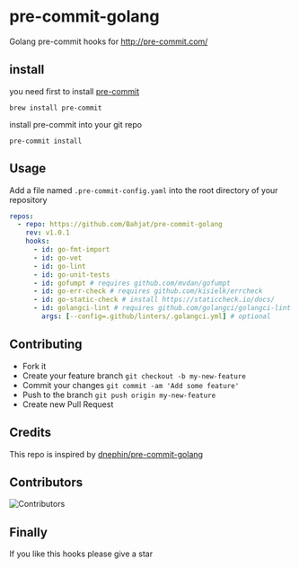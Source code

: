 # pre-commit-golang

Golang pre-commit hooks for http://pre-commit.com/

## install

you need first to install [pre-commit](https://pre-commit.com/#install)

```
brew install pre-commit
```

install pre-commit into your git repo

```
pre-commit install
```

## Usage

Add a file named `.pre-commit-config.yaml` into the root directory of your repository

```yaml
repos:
  - repo: https://github.com/Bahjat/pre-commit-golang
    rev: v1.0.1
    hooks:
      - id: go-fmt-import
      - id: go-vet
      - id: go-lint
      - id: go-unit-tests
      - id: gofumpt # requires github.com/mvdan/gofumpt
      - id: go-err-check # requires github.com/kisielk/errcheck
      - id: go-static-check # install https://staticcheck.io/docs/
      - id: golangci-lint # requires github.com/golangci/golangci-lint
        args: [--config=.github/linters/.golangci.yml] # optional
```

## Contributing

- Fork it
- Create your feature branch `git checkout -b my-new-feature`
- Commit your changes `git commit -am 'Add some feature'`
- Push to the branch `git push origin my-new-feature`
- Create new Pull Request

## Credits

This repo is inspired by [dnephin/pre-commit-golang](https://github.com/dnephin/pre-commit-golang)

## Contributors

![Contributors](https://readme-contributors.now.sh/Bahjat/pre-commit-golang?extension=jpg&width=300)

## Finally

If you like this hooks please give a star
